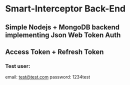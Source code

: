 # Smart-Interceptor Back-End

## Simple Nodejs + MongoDB backend implementing Json Web Token Auth

## Access Token + Refresh Token 

### Test user: 
email: test@test.com
password: 1234test

